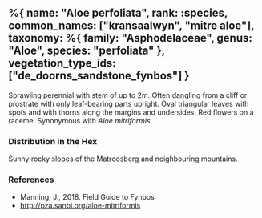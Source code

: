 %{
    name: "Aloe perfoliata",
    rank: :species,
    common_names: ["kransaalwyn", "mitre aloe"],
    taxonomy: %{
        family: "Asphodelaceae",
        genus: "Aloe",
        species: "perfoliata"
    },
    vegetation_type_ids: ["de_doorns_sandstone_fynbos"]
}
---

Sprawling perennial with stem of up to 2m. Often dangling from a cliff or prostrate with only leaf-bearing parts upright.
Oval triangular leaves with spots and with thorns along the margins and undersides. Red flowers on a raceme. Synonymous with *Aloe mitriformis*.

<!-- read more -->

### Distribution in the Hex

Sunny rocky slopes of the Matroosberg and neighbouring mountains.

### References

* Manning, J., 2018. Field Guide to Fynbos
* http://pza.sanbi.org/aloe-mitriformis